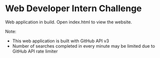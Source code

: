 # Web Developer Intern Challenge

Web application in build. Open index.html to view the website.

Note: 
- This web application is built with GitHub API v3
- Number of searches completed in every minute may be limited due to GitHub API rate limiter
